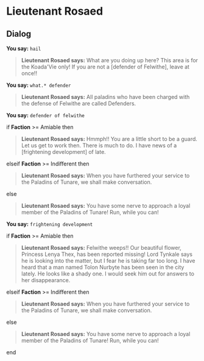 # Lieutenant Rosaed


## Dialog

**You say:** `hail`



>**Lieutenant Rosaed says:** What are you doing up here?  This area is for the Koada'Vie only!  If you are not a [defender of Felwithe], leave at once!!

**You say:** `what.* defender`




>**Lieutenant Rosaed says:** All paladins who have been charged with the defense of Felwithe are called Defenders.

**You say:** `defender of felwithe`



if **Faction** >= Amiable then




>**Lieutenant Rosaed says:** Hmmph!!  You are a little short to be a guard.  Let us get to work then.  There is much to do.  I have news of a [frightening development] of late.


elseif **Faction** >= Indifferent then



>**Lieutenant Rosaed says:** When you have furthered your service to the Paladins of Tunare, we shall make conversation.


else



>**Lieutenant Rosaed says:** You have some nerve to approach a loyal member of the Paladins of Tunare! Run, while you can!


**You say:** `frightening development`



if **Faction** >= Amiable then




>**Lieutenant Rosaed says:** Felwithe weeps!! Our beautiful flower, Princess Lenya Thex, has been reported missing! Lord Tynkale says he is looking into the matter, but I fear he is taking far too long.  I have heard that a man named Tolon Nurbyte has been seen in the city lately.  He looks like a shady one.  I would seek him out for answers to her disappearance.


elseif **Faction** >= Indifferent then



>**Lieutenant Rosaed says:** When you have furthered your service to the Paladins of Tunare, we shall make conversation.


else



>**Lieutenant Rosaed says:** You have some nerve to approach a loyal member of the Paladins of Tunare! Run, while you can!

end


